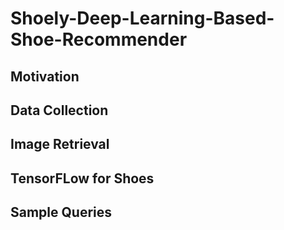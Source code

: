 # Shoely-Deep-Learning-Based-Shoe-Recommender
## Motivation

## Data Collection
## Image Retrieval
## TensorFLow for Shoes
## Sample Queries
